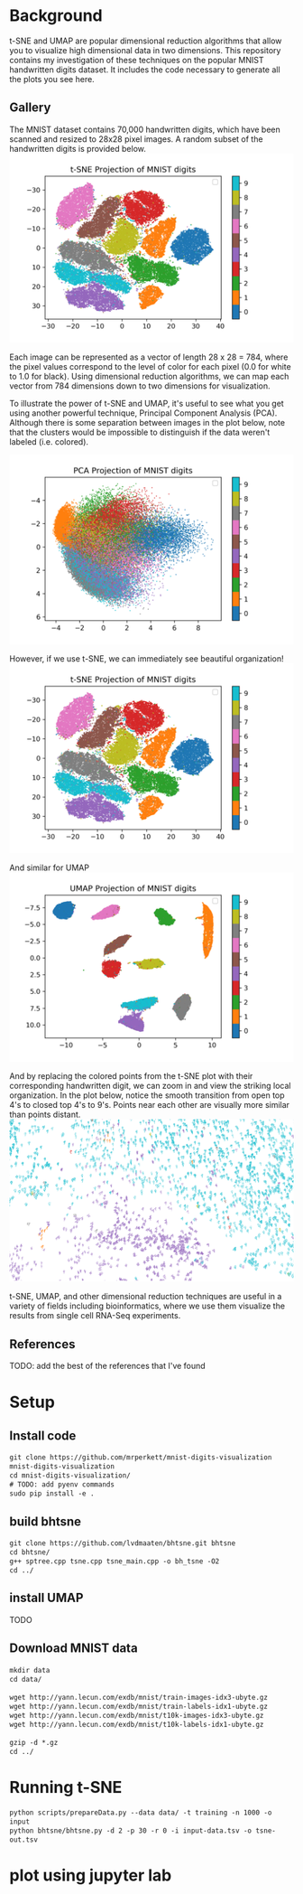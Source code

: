 # Background
t-SNE and UMAP are popular dimensional reduction algorithms that allow you to visualize high dimensional data in two dimensions.  This repository contains my investigation of these techniques on the popular MNIST handwritten digits dataset.  It includes the code necessary to generate all the plots you see here.

## Gallery
The MNIST dataset contains 70,000 handwritten digits, which have been scanned and resized to 28x28 pixel images.  A random subset of the handwritten digits is provided below. 
![MNIST handwritten digits](/images/MNIST-tSNE_mapping.png)

Each image can be represented as a vector of length 28 x 28 = 784, where the pixel values correspond to the level of color for each pixel (0.0 for white to 1.0 for black).  Using dimensional reduction algorithms, we can map each vector from 784 dimensions down to two dimensions for visualization.

To illustrate the power of t-SNE and UMAP, it's useful to see what you get using another powerful technique, Principal Component Analysis (PCA).  Although there is some separation between images in the plot below, note that the clusters would be impossible to distinguish if the data weren't labeled (i.e. colored).

![MNIST digits mapped to two dimensions using t-SNE](/images/MNIST-PCA_mapping_color.png)


However, if we use t-SNE, we can immediately see beautiful organization!
![MNIST digits mapped to two dimensions using t-SNE](/images/MNIST-tSNE_mapping.png)

And similar for UMAP
![MNIST digits mapped to two dimensions using UMAP](/images/MNIST-UMAP_mapping.png)

And by replacing the colored points from the t-SNE plot with their corresponding handwritten digit, we can zoom in and view the striking local organization.  In the plot below, notice the smooth transition from open top 4's to closed top 4's to 9's.  Points near each other are visually more similar than points distant.
![MNIST digits mapped to two dimensions using UMAP](/images/MNIST-tSNE-zoom_in_fours_and_nines.png)

t-SNE, UMAP, and other dimensional reduction techniques are useful in a variety of fields including bioinformatics, where we use them visualize the results from single cell RNA-Seq experiments.

## References
TODO: add the best of the references that I've found


# Setup
## Install code
```
git clone https://github.com/mrperkett/mnist-digits-visualization mnist-digits-visualization
cd mnist-digits-visualization/
# TODO: add pyenv commands
sudo pip install -e .
```

## build bhtsne
```
git clone https://github.com/lvdmaaten/bhtsne.git bhtsne
cd bhtsne/
g++ sptree.cpp tsne.cpp tsne_main.cpp -o bh_tsne -O2
cd ../
```

## install UMAP
TODO

## Download MNIST data
```
mkdir data
cd data/

wget http://yann.lecun.com/exdb/mnist/train-images-idx3-ubyte.gz
wget http://yann.lecun.com/exdb/mnist/train-labels-idx1-ubyte.gz
wget http://yann.lecun.com/exdb/mnist/t10k-images-idx3-ubyte.gz
wget http://yann.lecun.com/exdb/mnist/t10k-labels-idx1-ubyte.gz

gzip -d *.gz
cd ../
```

# Running t-SNE
```
python scripts/prepareData.py --data data/ -t training -n 1000 -o input
python bhtsne/bhtsne.py -d 2 -p 30 -r 0 -i input-data.tsv -o tsne-out.tsv
```

# plot using jupyter lab
